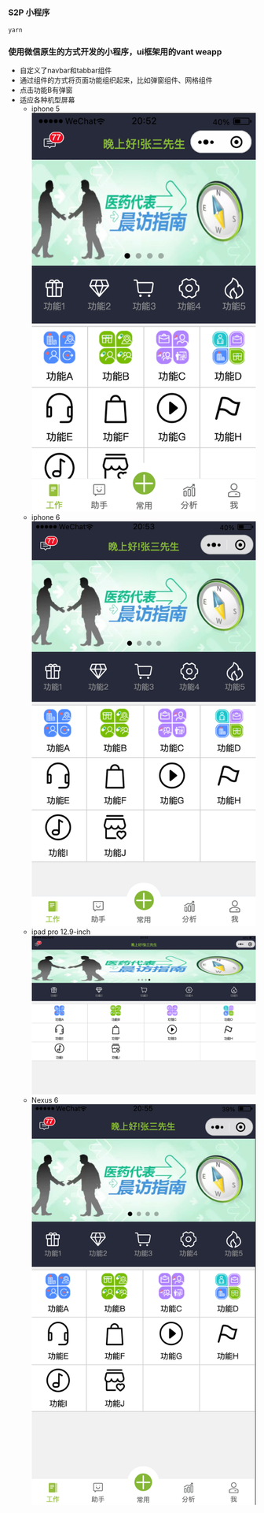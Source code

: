 ### S2P 小程序
```sh
yarn
```

### 使用微信原生的方式开发的小程序，ui框架用的vant weapp
  - 自定义了navbar和tabbar组件
  - 通过组件的方式将页面功能组织起来，比如弹窗组件、网格组件
  - 点击功能B有弹窗
  - 适应各种机型屏幕
      - iphone 5
          ![Alt text](./md/image.png)
      - iphone 6
          ![Alt text](./md/image-1.png)
      - ipad pro 12.9-inch
          ![Alt text](./md/image-2.png)
      - Nexus 6
          ![Alt text](./md/image-3.png)